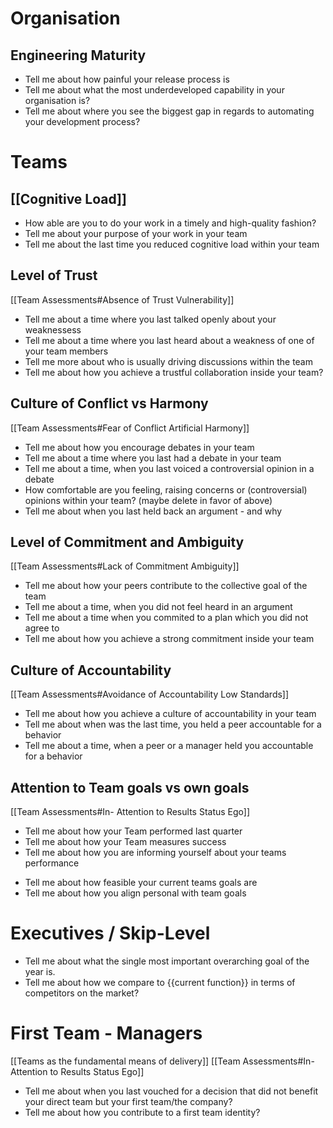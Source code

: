 # Organisation

## Engineering Maturity
- Tell me about how painful your release process is
- Tell me about what the most underdeveloped capability in your organisation is?
- Tell me about where you see the biggest gap in regards to automating your development process?

# Teams

## [[Cognitive Load]]
- How able are you to do your work in a timely and high-quality fashion?
- Tell me about your purpose of your work in your team
- Tell me about the last time you reduced cognitive load within your team

## Level of Trust
[[Team Assessments#Absence of Trust Vulnerability]]
- Tell me about a time where you last talked openly about your weaknessess
- Tell me about a time where you last heard about a weakness of one of your team members
- Tell me more about who is usually driving discussions within the team
- Tell me about how you achieve a trustful collaboration inside your team?

## Culture of Conflict vs Harmony 
[[Team Assessments#Fear of Conflict Artificial Harmony]]
- Tell me about how you encourage debates in your team
- Tell me about a time where you last had a debate in your team
- Tell me about a time, when you last voiced a controversial opinion in a debate
- How comfortable are you feeling, raising concerns or (controversial) opinions within your team? (maybe delete in favor of above)
- Tell me about when you last held back an argument - and why

## Level of Commitment and Ambiguity
[[Team Assessments#Lack of Commitment Ambiguity]]
- Tell me about how your peers contribute to the collective goal of the team
- Tell me about a time, when you did not feel heard in an argument
- Tell me about a time when you commited to a plan which you did not agree to
- Tell me about how you achieve a strong commitment inside your team

## Culture of Accountability
[[Team Assessments#Avoidance of Accountability Low Standards]]
- Tell me about how you achieve a culture of accountability in your team
- Tell me about when was the last time, you held a peer accountable for a behavior
- Tell me about a time, when a peer or a manager held you accountable for a behavior

## Attention to Team goals vs own goals
[[Team Assessments#In- Attention to Results Status Ego]]
* Tell me about how your Team performed last quarter
* Tell me about how your Team measures success
* Tell me about how you are informing yourself about your teams performance
- Tell me about how feasible your current teams goals are
- Tell me about how you align personal with team goals

# Executives / Skip-Level
- Tell me about what the single most important overarching goal of the year is.
- Tell me about how we compare to {{current function}} in terms of competitors on the market?

# First Team - Managers
[[Teams as the fundamental means of delivery]]
[[Team Assessments#In- Attention to Results Status Ego]]
- Tell me about when you last vouched for a decision that did not benefit your direct team but your first team/the company?
- Tell me about how you contribute to a first team identity?
